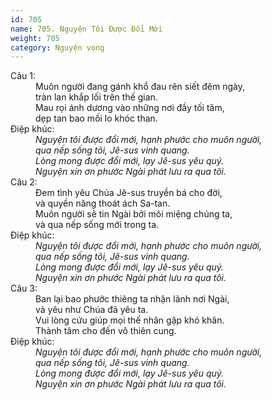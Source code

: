 ```yaml
---
id: 705
name: 705. Nguyện Tôi Được Đổi Mới
weight: 705
category: Nguyện vọng
---
```

<dl><dt>Câu 1:</dt><dd data-verse="1">Muôn người đang gánh khổ đau rên siết đêm ngày, <br/>tràn lan khắp lối trên thế gian. <br/>Mau rọi ánh dương vào những nơi đầy tối tăm, <br/>dẹp tan bao mối lo khóc than. </dd><dt>Điệp khúc:</dt><dd data-chorus="1"><em>Nguyện tôi được đổi mới, hạnh phước cho muôn người, <br/>qua nếp sống tôi, Jê-sus vinh quang. <br/>Lòng mong được đổi mới, lạy Jê-sus yêu quý. <br/>Nguyện xin ơn phước Ngài phát lưu ra qua tôi. </em></dd><dt>Câu 2:</dt><dd data-verse="2">Ðem tình yêu Chúa Jê-sus truyền bá cho đời, <br/>và quyền năng thoát ách Sa-tan. <br/>Muôn người sẽ tin Ngài bởi môi miệng chúng ta, <br/>và qua nếp sống mới trong ta. </dd><dt>Điệp khúc:</dt><dd data-chorus="1"><em>Nguyện tôi được đổi mới, hạnh phước cho muôn người, <br/>qua nếp sống tôi, Jê-sus vinh quang. <br/>Lòng mong được đổi mới, lạy Jê-sus yêu quý. <br/>Nguyện xin ơn phước Ngài phát lưu ra qua tôi. </em></dd><dt>Câu 3:</dt><dd data-verse="3">Ban lại bao phước thiêng ta nhận lãnh nơi Ngài, <br/>và yêu như Chúa đã yêu ta. <br/>Vui lòng cứu giúp mọi thế nhân gặp khó khăn. <br/>Thành tâm cho đến vô thiên cung. </dd><dt>Điệp khúc:</dt><dd data-chorus="1"><em>Nguyện tôi được đổi mới, hạnh phước cho muôn người, <br/>qua nếp sống tôi, Jê-sus vinh quang. <br/>Lòng mong được đổi mới, lạy Jê-sus yêu quý. <br/>Nguyện xin ơn phước Ngài phát lưu ra qua tôi. </em></dd></dl>
